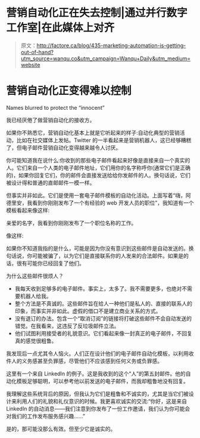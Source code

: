 # 营销自动化正在失去控制|通过并行数字工作室|在此媒体上对齐

> 原文：<http://factore.ca/blog/435-marketing-automation-is-getting-out-of-hand?utm_source=wanqu.co&utm_campaign=Wanqu+Daily&utm_medium=website>

# 营销自动化正变得难以控制



Names blurred to protect the “innocent”



我已经厌倦了做营销自动化的接收方。

如果你不熟悉它，营销自动化基本上就是它听起来的样子:自动化典型的营销活动，比如在社交媒体上发帖。Twitter 的一半看起来是营销机器人，这已经够糟糕了，但电子邮件营销自动化变得越来越令人讨厌。

你可能知道我在说什么:你收到的那些电子邮件看起来好像是直接来自一个真实的人。它们来自一个人类的电子邮件地址，它们用你的名字称呼你(通常它们是正确的)，如果你回复它们，你的邮件会直接发送给给你发邮件的人。换句话说，它们被设计得和普通的直邮邮件一模一样。

但事实并非如此。它们是使用一套电子邮件模板的自动化活动。上面写着“嗨，阿德里安，我看到你刚刚发布了一个有经验的 web 开发人员的职位”，我知道有一个模板看起来像这样:

亲爱的名字，我看到你刚刚发布了一个职位名称的工作。

像这样:



如果你不知道我指的是什么，可能是因为你没有意识到这些邮件是自动发送的。换句话说，你可能被骗了，以为它们是直接联系你的人发来的合法邮件。如果是的话，很有可能你已经回复了他们。

为什么这些邮件很烦人？

*   我每天收到足够多的电子邮件。事实上，太多了。我不需要更多，也绝对不需要机器人给我。
*   整个方法是不真诚的。这些邮件旨在给人一种他们是私人的、直接的联系人的印象，而事实并非如此。虚假的借口不是建立商业关系的方式。
*   没有退订的办法。包含一个“取消订阅”的链接将打破这些邮件不会自动发送的错觉。在我看来，这违反了反垃圾邮件立法。
*   他们试图利用接受者的礼貌意识。它们看起来像一封真正的电子邮件，不回复真的感觉很粗鲁。

我发现后一点尤其令人恼火。人们正在设计他们的电子邮件自动化模板，以利用收件人的义务感甚至负罪感，尽管他们不应该感到任何义务或负罪感。

这里有一个来自 LinkedIn 的例子。这是我收到的这个“人”的第五封邮件。他的自动化模板足够聪明，可以参考他以前发送的电子邮件，而我却粗鲁地没有回复。



我理解这些系统背后的原因，但我认为它们是粗鲁和不诚实的，尤其是当它们被设计来利用人们的礼貌和礼仪意识的时候。我更喜欢诚实的交流:“你好，这是来自 LinkedIn 的自动消息——我们注意到你发布了一份工作邀请，我们认为你可能会对我们的工作发布服务感兴趣……”

是的，那可能没那么有效。但至少它是诚实的。




